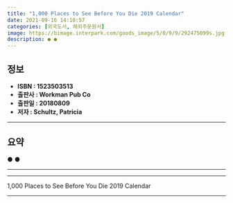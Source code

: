 ```yaml
---
title: "1,000 Places to See Before You Die 2019 Calendar"
date: 2021-09-16 14:10:57
categories: [외국도서, 해외주문원서]
image: https://bimage.interpark.com/goods_image/5/0/9/9/292475099s.jpg
description: ● ●
---
```


## **정보**

- **ISBN : 1523503513**
- **출판사 : Workman Pub Co**
- **출판일 : 20180809**
- **저자 : Schultz, Patricia**

------



## **요약**

●  ●  

------



------


1,000 Places to See Before You Die 2019 Calendar 

------


